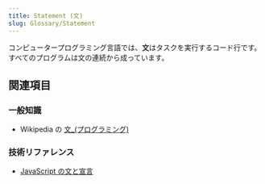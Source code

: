 ```yaml
---
title: Statement (文)
slug: Glossary/Statement
---
```


コンピュータープログラミング言語では、**文**はタスクを実行するコード行です。すべてのプログラムは文の連続から成っています。

## 関連項目

### 一般知識

- Wikipedia の [文_(プログラミング)](https://ja.wikipedia.org/wiki/文_(プログラミング))

### 技術リファレンス

- [JavaScript の文と宣言](/ja/docs/Web/JavaScript/Reference/Statements)

<!---->
